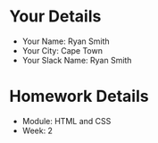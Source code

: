 <!--

The title for your pull request should be made in this format

CITY CLASS_NO - FIRST_NAME LAST_NAME - MODULE - WEEK_NO

For example,

London Class 7 - Chris Owen - HTML/CSS - Week 1

-->

# Your Details

- Your Name: Ryan Smith
- Your City: Cape Town
- Your Slack Name: Ryan Smith

# Homework Details

- Module: HTML and CSS
- Week: 2
